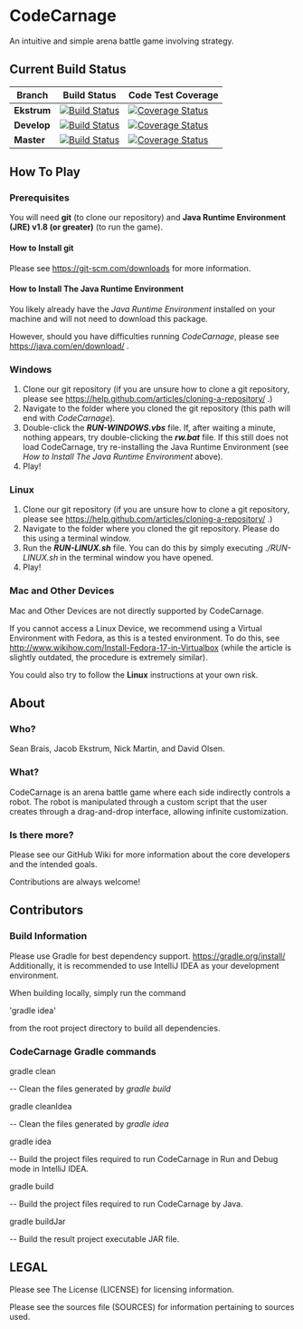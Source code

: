 # CodeCarnage
An intuitive and simple arena battle game involving strategy.

## Current Build Status

| **Branch** | **Build Status** | **Code Test Coverage** |
|------------|------------------|------------------------|
| **Ekstrum** | [![Build Status](https://travis-ci.org/j3kstrum/CodeCarnage.svg?branch=ekstrum)](https://travis-ci.org/j3kstrum/CodeCarnage) | [![Coverage Status](https://coveralls.io/repos/github/j3kstrum/CodeCarnage/badge.svg?branch=ekstrum)](https://coveralls.io/github/j3kstrum/CodeCarnage?branch=ekstrum) |
| **Develop** | [![Build Status](https://travis-ci.org/j3kstrum/CodeCarnage.svg?branch=develop)](https://travis-ci.org/j3kstrum/CodeCarnage) | [![Coverage Status](https://coveralls.io/repos/github/j3kstrum/CodeCarnage/badge.svg?branch=develop)](https://coveralls.io/github/j3kstrum/CodeCarnage?branch=develop) |
| **Master** | [![Build Status](https://travis-ci.org/j3kstrum/CodeCarnage.svg?branch=master)](https://travis-ci.org/j3kstrum/CodeCarnage) | [![Coverage Status](https://coveralls.io/repos/github/j3kstrum/CodeCarnage/badge.svg?branch=master)](https://coveralls.io/github/j3kstrum/CodeCarnage?branch=master) |

## How To Play

### Prerequisites

You will need **git** (to clone our repository) and **Java Runtime Environment (JRE) v1.8 (or greater)** (to run the game).

#### How to Install git

Please see https://git-scm.com/downloads for more information.

#### How to Install The Java Runtime Environment

You likely already have the *Java Runtime Environment* installed on your machine and will not need to download this package.

However, should you have difficulties running *CodeCarnage*, please see https://java.com/en/download/ .

### Windows

1. Clone our git repository (if you are unsure how to clone a git repository, please see https://help.github.com/articles/cloning-a-repository/ .)
2. Navigate to the folder where you cloned the git repository (this path will end with *CodeCarnage*).
3. Double-click the ***RUN-WINDOWS.vbs*** file. If, after waiting a minute, nothing appears, try double-clicking
the ***rw.bat*** file. If this still does not load CodeCarnage, try re-installing the Java Runtime Environment
(see *How to Install The Java Runtime Environment* above).
4. Play!

### Linux

1. Clone our git repository (if you are unsure how to clone a git repository, please see https://help.github.com/articles/cloning-a-repository/ .)
2. Navigate to the folder where you cloned the git repository. Please do this using a terminal window.
3. Run the ***RUN-LINUX.sh*** file. You can do this by simply executing *./RUN-LINUX.sh* in the terminal window you have opened.
4. Play!

### Mac and Other Devices

Mac and Other Devices are not directly supported by CodeCarnage.

If you cannot access a Linux Device, we recommend using a Virtual Environment with Fedora, as this is a tested environment.
To do this, see http://www.wikihow.com/Install-Fedora-17-in-Virtualbox (while the article is slightly outdated, the procedure is extremely similar).

You could also try to follow the **Linux** instructions at your own risk.

## About

### Who?
Sean Brais, Jacob Ekstrum, Nick Martin, and David Olsen.

### What?
CodeCarnage is an arena battle game where each side indirectly controls a robot. The robot is manipulated through a custom script that the user creates through a drag-and-drop interface, allowing infinite customization.

### Is there more?

Please see our GitHub Wiki for more information about the core developers and the intended goals.

Contributions are always welcome!

## Contributors

### Build Information

Please use Gradle for best dependency support.  https://gradle.org/install/
Additionally, it is recommended to use IntelliJ IDEA as your development environment.

When building locally, simply run the command 

'gradle idea'

 from the root project directory to build all dependencies.

### CodeCarnage Gradle commands

gradle clean

-- Clean the files generated by *gradle build*

gradle cleanIdea

-- Clean the files generated by *gradle idea*

gradle idea

-- Build the project files required to run CodeCarnage in Run and Debug mode in IntelliJ IDEA.

gradle build

-- Build the project files required to run CodeCarnage by Java.

gradle buildJar

-- Build the result project executable JAR file.

## LEGAL

Please see The License (LICENSE) for licensing information.

Please see the sources file (SOURCES) for information pertaining to sources used.
